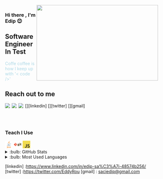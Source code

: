 
<img src="https://giphy.com/clips/elbformat-hamburg-engineer-binaryengineer-NiwZ9THiCOodYySoSh"  align="right" width="400"  height="250">


### Hi there , I'm Edip :blush:


## Software Engineer In Test

<font color ="lightblue">Coffe coffee is how I keep up with '< code />' </font>

## Reach out to me 
[<img width="22" src="https://unpkg.com/simple-icons@v8/icons/linkedin.svg"  align="left" />][linkedin]
[<img width="22" src="https://unpkg.com/simple-icons@v8/icons/twitter.svg"  align="left" />][twitter]
[<img width="22" src="https://unpkg.com/simple-icons@v8/icons/gmail.svg"  align="left" />][gmail]

<br/>
<br/>

### Teach I Use
<img src="https://raw.githubusercontent.com/github/explore/80688e429a7d4ef2fca1e82350fe8e3517d3494d/topics/java/java.png"  width="25" height="25">  
<img src="https://raw.githubusercontent.com/github/explore/80688e429a7d4ef2fca1e82350fe8e3517d3494d/topics/git/git.png"  width="25" height="25">
<img src="https://raw.githubusercontent.com/github/explore/80688e429a7d4ef2fca1e82350fe8e3517d3494d/topics/javascript/javascript.png"  width="25" height="25">


<br/>

<details>
<summary>:bulb: GitHub Stats</summary>
<img src="https://github-readme-stats.vercel.app/api?username=edipsaci&theme=tokyonight" >
</details>

<details>
<summary>:bulb: Most Used Languages</summary>
<img src="https://github-readme-stats.vercel.app/api/top-langs/?username=anuraghazra&layout=compact&theme=tokyonight" >
</details>



[linkedin] :https://www.linkedin.com/in/edip-sa%C3%A7i-48574b256/
[twitter] :https://twitter.com/EddyRou
[gmail] : saciedip@gmail.com

<!---
EdipSaci/EdipSaci is a ✨ special ✨ repository because its `README.md` (this file) appears on your GitHub profile.
You can click the Preview link to take a look at your changes.
--->
